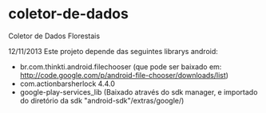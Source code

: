 coletor-de-dados
================

Coletor de Dados Florestais

12/11/2013
Este projeto depende das seguintes librarys android:
  * br.com.thinkti.android.filechooser (que pode ser baixado em: http://code.google.com/p/android-file-chooser/downloads/list)
  * com.actionbarsherlock 4.4.0
  * google-play-services_lib (Baixado através do sdk manager, e importado do diretório da sdk "android-sdk"/extras/google/)
